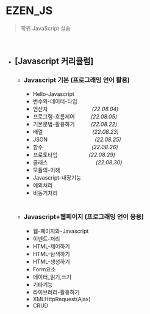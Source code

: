 # EZEN_JS

> 학원 JavaScript 실습

<br>

- ## [Javascript 커리큘럼]

  - ### Javascript 기본 (프로그래밍 언어 활용)

    - Hello-Javascript
    - 변수와-데이터-타입
    - 연산자　　　　　　　　 _(22.08.04)_
    - 프로그램-흐름제어　　　*(22.08.05)*
    - 기본문법-활용하기　　　_(22.08.22)_
    - 배열　　　　　　　　 　_(22.08.23)_
    - JSON　　　　　 　　 　  _(22.08.25)_
    - 함수　 　　　　  　　 　  _(22.08.26)_
    - 프로토타입　 　　  　　 _(22.08.29)_
    - 클래스　　　　　　　　　_(22.08.30)_
    - 모듈의-이해
    - Javascript-내장기능
    - 예외처리
    - 비동기처리

    <br>

  - ### Javascript+웹페이지 (프로그래밍 언어 응용)
    - 웹-페이지와-Javascript
    - 이벤트-처리
    - HTML-제어하기
    - HTML-탐색하기
    - HTML-생성하기
    - Form요소
    - 데이터\_읽기,쓰기
    - 기타기능
    - 라이브러리-활용하기
    - XMLHttpRequest(Ajax)
    - CRUD
